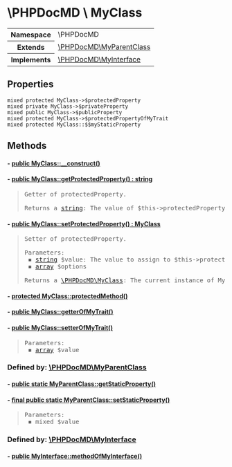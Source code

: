 
# \PHPDocMD \ MyClass


<!-- Mardown tables do not handle tables without column names -->
<table>
    <tbody>
        <tr>
            <th>Namespace</th>
            <td>\PHPDocMD</td>
        </tr>
                    <tr>
                <th>Extends</th>
                <td><a href='PHPDocMD-MyParentClass.md' >\PHPDocMD\MyParentClass</a></td>
            </tr>
                            <tr>
                <th>Implements</th>
                <td><a href='PHPDocMD-MyInterface.md' >\PHPDocMD\MyInterface</a></td>
            </tr>
            </tbody>
</table>


## Properties
    mixed protected MyClass->$protectedProperty
    mixed private MyClass->$privateProperty
    mixed public MyClass->$publicProperty
    mixed protected MyClass->$protectedPropertyOfMyTrait
    mixed protected MyClass::$$myStaticProperty

## Methods
#### - <a href='../../mockups/MyClass.php#L12'>public MyClass::__construct()</a>
#### - <a href='../../mockups/MyClass.php#L22'>public MyClass::getProtectedProperty() : string</a>
<blockquote><pre>Getter of protectedProperty.<br><br>Returns a <a href='https://www.php.net/manual/en/language.types.string.php' target='_blank'>string</a>: The value of $this->protectedProperty</pre></blockquote>


#### - <a href='../../mockups/MyClass.php#L33'>public MyClass::setProtectedProperty() : MyClass</a>
<blockquote><pre>Setter of protectedProperty.<br><br>Parameters:<br> &#x25FE; <a href='https://www.php.net/manual/en/language.types.string.php' target='_blank'>string</a> $value: The value to assign to $this->protectedProperty<br> &#x25FE; <a href='https://www.php.net/manual/en/language.types.array.php' target='_blank'>array</a> $options<br><br>Returns a <a href='PHPDocMD-MyClass.md' >\PHPDocMD\MyClass</a>: The current instance of MyClass</pre></blockquote>


#### - <a href='../../mockups/MyClass.php#L44'>protected MyClass::protectedMethod()</a>
#### - <a href='../../mockups/MyClass.php#L8'>public MyClass::getterOfMyTrait()</a>
#### - <a href='../../mockups/MyClass.php#L13'>public MyClass::setterOfMyTrait()</a>
<blockquote><pre>Parameters:<br> &#x25FE; <a href='https://www.php.net/manual/en/language.types.array.php' target='_blank'>array</a> $value</pre></blockquote>



### Defined by: <a href='PHPDocMD-MyParentClass.md' >\PHPDocMD\MyParentClass</a>
#### - <a href='../../mockups/MyAbstractParentClass.php#L8'>public static MyParentClass::getStaticProperty()</a>
#### - <a href='../../mockups/MyAbstractParentClass.php#L13'>final public static MyParentClass::setStaticProperty()</a>
<blockquote><pre>Parameters:<br> &#x25FE; mixed $value</pre></blockquote>



### Defined by: <a href='PHPDocMD-MyInterface.md' >\PHPDocMD\MyInterface</a>
#### - <a href='../../mockups/MyInterface.php#L6'>public MyInterface::methodOfMyInterface()</a>
